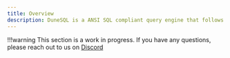 ```yaml
---
title: Overview
description: DuneSQL is a ANSI SQL compliant query engine that follows the standard SQL syntax.
---
```



!!!warning 
    This section is a work in progress. If you have any questions, please reach out to us on [Discord](https://discord.gg/dunecom) 
<!--!!!note
    Not quite sure what I am going to do with this whole section as we are mostly using very basic Select statements.
    I think I can summarize this whole section on just one page. 
-->
